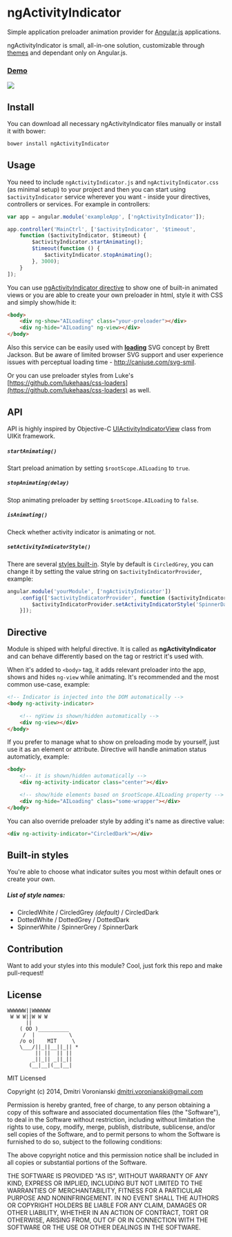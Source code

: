 # ngActivityIndicator

Simple application preloader animation provider for [Angular.js](http://angularjs.org/) applications.

ngActivityIndicator is small, all-in-one solution, customizable through [themes](https://github.com/voronianski/ngActivityIndicator#built-in-styles) and dependant only on Angular.js.

### [Demo](http://labs.voronianski.com/ngActivityIndicator.js)

[![](https://dl.dropboxusercontent.com/u/100463011/ngActivityIndicator-small.gif)](http://labs.voronianski.com/ngActivityIndicator.js)

## Install

You can download all necessary ngActivityIndicator files manually or install it with bower:

```bash
bower install ngActivityIndicator
```

## Usage

You need to include ``ngActivityIndicator.js`` and  ``ngActivityIndicator.css`` (as minimal setup) to your project and then you can start using ``$activityIndicator`` service wherever you want - inside your directives, controllers or services. For example in controllers:

```javascript
var app = angular.module('exampleApp', ['ngActivityIndicator']);

app.controller('MainCtrl', ['$activityIndicator', '$timeout',
	function ($activityIndicator, $timeout) {
		$activityIndicator.startAnimating();
		$timeout(function () {
			$activityIndicator.stopAnimating();
		}, 3000);
	}
]);
```

You can use [ngActivityIndicator directive](https://github.com/voronianski/ngActivityIndicator#directive) to show one of built-in animated views or you are able to create your own preloader in html, style it with CSS and simply show/hide it:

```html
<body>
	<div ng-show="AILoading" class="your-preloader"></div>
	<div ng-hide="AILoading" ng-view></div>
</body>
```

Also this service can be easily used with **[loading](https://github.com/jxnblk/loading)** SVG concept by Brett Jackson. But be aware of limited browser SVG support and user experience issues with perceptual loading time - http://caniuse.com/svg-smil.

Or you can use preloader styles from Luke's [https://github.com/lukehaas/css-loaders](https://github.com/lukehaas/css-loaders) as well.

## API

API is highly inspired by Objective-C [UIActivityIndicatorView](https://developer.apple.com/library/ios/documentation/uikit/reference/UIActivityIndicatorView_Class/Reference/UIActivityIndicatorView.html) class from UIKit framework.

##### ``startAnimating()``

Start preload animation by setting ``$rootScope.AILoading`` to ``true``.

##### ``stopAnimating(delay)``

Stop animating preloader by setting ``$rootScope.AILoading`` to ``false``.

##### ``isAnimating()``

Check whether activity indicator is animating or not.

##### ``setActivityIndicatorStyle()``

There are several [styles built-in](https://github.com/voronianski/ngActivityIndicator#list-of-style-names). Style by default is ``CircledGrey``, you can change it by setting the value string on ``$activityIndicatorProvider``, example:

```javascript
angular.module('yourModule', ['ngActivityIndicator'])
	.config(['$activityIndicatorProvider', function ($activityIndicatorProvider) {
		$activityIndicatorProvider.setActivityIndicatorStyle('SpinnerDark');
	}]);
```

## Directive

Module is shiped with helpful directive. It is called as **ngActivityIndicator** and can behave differently based on the tag or restrict it's used with.

When it's added to ``<body>`` tag, it adds relevant preloader into the app, shows and hides ``ng-view`` while animating. It's recommended and the most common use-case, example:

```html
<!-- Indicator is injected into the DOM automatically -->
<body ng-activity-indicator>

	<!-- ngView is shown/hidden automatically -->
	<div ng-view></div>
</body>
```

If you prefer to manage what to show on preloading mode by yourself, just use it as an element or attribute. Directive will handle animation status automaticly, example:

```html
<body>
	<!-- it is shown/hidden automatically -->
	<div ng-activity-indicator class="center"></div>

	<!-- show/hide elements based on $rootScope.AILoading property -->
	<div ng-hide="AILoading" class="some-wrapper"></div>
</body>
```

You can also override preloader style by adding it's name as directive value:

```html
<div ng-activity-indicator="CircledDark"></div>
```

## Built-in styles

You're able to choose what indicator suites you most within default ones or create your own.

##### List of style names:

- CircledWhite / CircledGrey *(default)* / CircledDark
- DottedWhite / DottedGrey / DottedDark
- SpinnerWhite / SpinnerGrey / SpinnerDark

## Contribution

Want to add your styles into this module? Cool, just fork this repo and make pull-request!

## License

```
WWWWWW||WWWWWW
 W W W||W W W
      ||
    ( OO )__________
     /  |           \
    /o o|    MIT     \
    \___/||_||__||_|| *
         || ||  || ||
        _||_|| _||_||
       (__|__|(__|__|
```

MIT Licensed

Copyright (c) 2014, Dmitri Voronianski [dmitri.voronianski@gmail.com](mailto:dmitri.voronianski@gmail.com)

Permission is hereby granted, free of charge, to any person obtaining a copy of this software and associated documentation files (the "Software"), to deal in the Software without restriction, including without limitation the rights to use, copy, modify, merge, publish, distribute, sublicense, and/or sell copies of the Software, and to permit persons to whom the Software is furnished to do so, subject to the following conditions:

The above copyright notice and this permission notice shall be included in all copies or substantial portions of the Software.

THE SOFTWARE IS PROVIDED "AS IS", WITHOUT WARRANTY OF ANY KIND, EXPRESS OR IMPLIED, INCLUDING BUT NOT LIMITED TO THE WARRANTIES OF MERCHANTABILITY, FITNESS FOR A PARTICULAR PURPOSE AND NONINFRINGEMENT. IN NO EVENT SHALL THE AUTHORS OR COPYRIGHT HOLDERS BE LIABLE FOR ANY CLAIM, DAMAGES OR OTHER LIABILITY, WHETHER IN AN ACTION OF CONTRACT, TORT OR OTHERWISE, ARISING FROM, OUT OF OR IN CONNECTION WITH THE SOFTWARE OR THE USE OR OTHER DEALINGS IN THE SOFTWARE.
